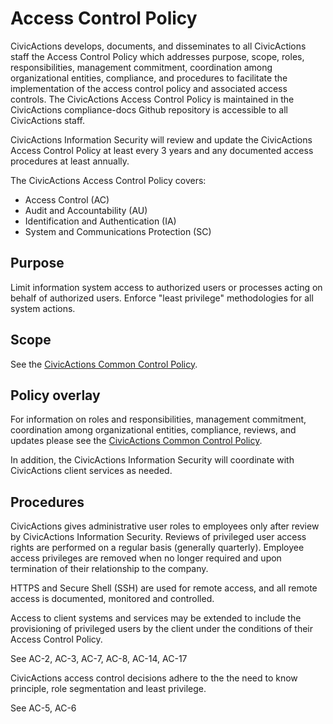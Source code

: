 # Access Control Policy

CivicActions develops, documents, and disseminates to all CivicActions staff the Access
Control Policy which addresses purpose, scope, roles, responsibilities, management
commitment, coordination among organizational entities, compliance, and procedures to
facilitate the implementation of the access control policy and associated access controls.
The CivicActions Access Control Policy is maintained in the CivicActions compliance-docs
Github repository is accessible to all CivicActions staff.

CivicActions Information Security will review and update the CivicActions Access Control
Policy at least every 3 years and any documented access procedures at least annually.

The CivicActions Access Control Policy covers:

* Access Control (AC)
* Audit and Accountability (AU)
* Identification and Authentication (IA)
* System and Communications Protection (SC)

## Purpose

Limit information system access to authorized users or processes acting on behalf of
authorized users. Enforce "least privilege" methodologies for all system actions.

## Scope

See the [CivicActions Common Control Policy](CivicActions-Common-Control-Policy.md).

## Policy overlay

For information on roles and responsibilities, management commitment, coordination among
organizational entities, compliance, reviews, and updates please see the
[CivicActions Common Control Policy](CivicActions-Common-Control-Policy.md).

In addition, the CivicActions Information Security will coordinate with CivicActions
client services as needed.

## Procedures

CivicActions gives administrative user roles to employees only after review by
CivicActions Information Security. Reviews of privileged user access rights are performed
on a regular basis (generally quarterly). Employee access privileges are removed when no
longer required and upon termination of their relationship to the company.

HTTPS and Secure Shell (SSH) are used for remote access, and all remote access is
documented, monitored and controlled.

Access to client systems and services may be extended to include the provisioning of
privileged users by the client under the conditions of their Access Control Policy.

See AC-2, AC-3, AC-7, AC-8, AC-14, AC-17

CivicActions access control decisions adhere to the the need to know principle, role
segmentation and least privilege.

See AC-5, AC-6
